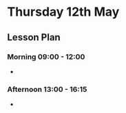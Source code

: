 # Thursday 12th May

## Lesson Plan

### Morning 09:00 - 12:00

+ 

### Afternoon 13:00 - 16:15

+ 
